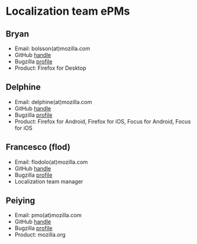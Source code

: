# Localization team ePMs

## Bryan

* Email: bolsson(at)mozilla.com
* GitHub [handle](https://github.com/bcolsson)
* Bugzilla [profile](https://bugzilla.mozilla.org/user_profile?login=bolsson)
* Product: Firefox for Desktop

## Delphine

* Email: delphine(at)mozilla.com
* GitHub [handle](https://github.com/Delphine)
* Bugzilla [profile](https://bugzilla.mozilla.org/user_profile?login=lebedel.delphine)
* Product: Firefox for Android, Firefox for iOS, Focus for Android, Focus for iOS

## Francesco (flod)

* Email: flodolo(at)mozilla.com
* GitHub [handle](https://github.com/flodolo)
* Bugzilla [profile](https://bugzilla.mozilla.org/user_profile?login=francesco.lodolo)
* Localization team manager

## Peiying

* Email: pmo(at)mozilla.com
* GitHub [handle](https://github.com/peiying2)
* Bugzilla [profile](https://bugzilla.mozilla.org/user_profile?login=cocomo)
* Product: mozilla.org
